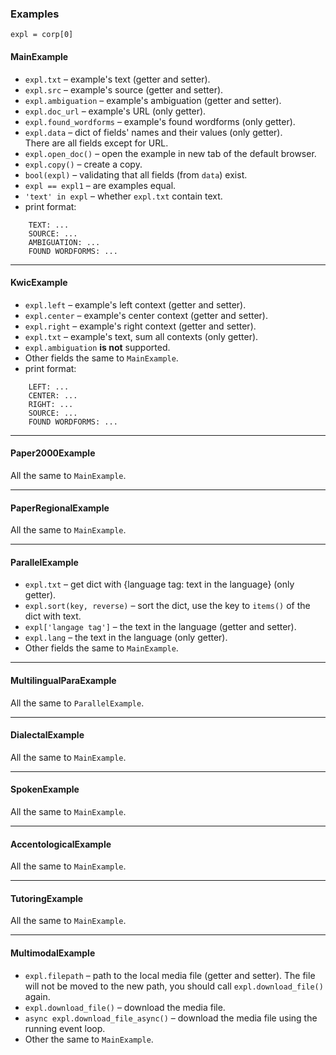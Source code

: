 ### Examples
`expl = corp[0]`
#### MainExample
* `expl.txt` – example's text (getter and setter).
* `expl.src` – example's source (getter and setter).
* `expl.ambiguation` – example's ambiguation (getter and setter).
* `expl.doc_url` – example's URL (only getter).
* `expl.found_wordforms` – example's found wordforms (only getter). 
* `expl.data` – dict of fields' names and their values (only getter).  
There are all fields except for URL. 
* `expl.open_doc()` – open the example in new tab of the default browser.
* `expl.copy()` – create a copy.
* `bool(expl)` – validating that all fields (from `data`) exist.
* `expl == expl1` – are examples equal.
* `'text' in expl` – whether `expl.txt` contain text. 
* print format: <br>
```
    TEXT: ...
    SOURCE: ...
    AMBIGUATION: ...
    FOUND WORDFORMS: ...
```

---

#### KwicExample
* `expl.left` – example's left context (getter and setter).
* `expl.center` – example's center context (getter and setter).
* `expl.right` – example's right context (getter and setter).
* `expl.txt` – example's text, sum all contexts (only getter).
* `expl.ambiguation` **is not** supported.
* Other fields the same to `MainExample`.
* print format:
```
    LEFT: ...
    CENTER: ...
    RIGHT: ...
    SOURCE: ...
    FOUND WORDFORMS: ...
```

---

#### Paper2000Example
All the same to `MainExample`.

---

#### PaperRegionalExample
All the same to `MainExample`.

---

#### ParallelExample
* `expl.txt` – get dict with {language tag: text in the language} (only getter).
* `expl.sort(key, reverse)` – sort the dict, use the key to `items()` of the dict with text.
* `expl['langage tag']` – the text in the language (getter and setter).
* `expl.lang` – the text in the language (only getter).
* Other fields the same to `MainExample`.

---

#### MultilingualParaExample
All the same to `ParallelExample`.

---

#### DialectalExample
All the same to `MainExample`.

---

#### SpokenExample
All the same to `MainExample`.

---

#### AccentologicalExample
All the same to `MainExample`.

---

#### TutoringExample
All the same to `MainExample`.

---

#### MultimodalExample
* `expl.filepath` – path to the local media file (getter and setter).
The file will not be moved to the new path, you should call `expl.download_file()` again.
* `expl.download_file()` – download the media file.
* `async expl.download_file_async()` – download the media file using the running event loop.
* Other the same to `MainExample`.